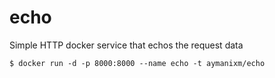 echo
====

Simple HTTP docker service that echos the request data

    $ docker run -d -p 8000:8000 --name echo -t aymanixm/echo
